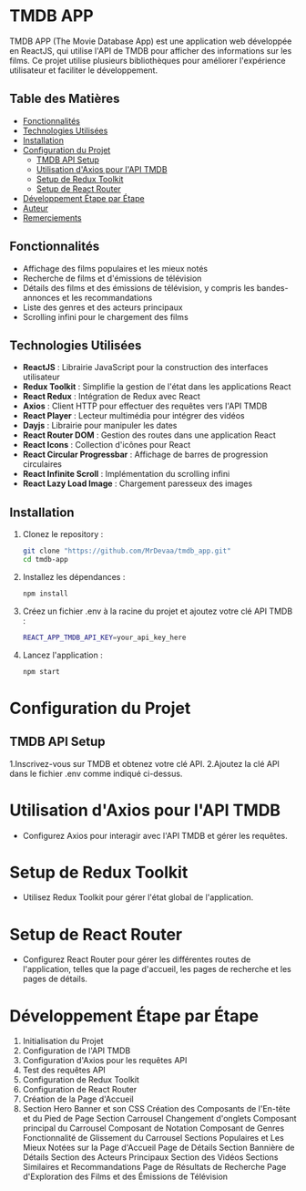 # TMDB APP

TMDB APP (The Movie Database App) est une application web développée en ReactJS, qui utilise l'API de TMDB pour afficher des informations sur les films. Ce projet utilise plusieurs bibliothèques pour améliorer l'expérience utilisateur et faciliter le développement.

## Table des Matières

- [Fonctionnalités](#fonctionnalités)
- [Technologies Utilisées](#technologies-utilisées)
- [Installation](#installation)
- [Configuration du Projet](#configuration-du-projet)
  - [TMDB API Setup](#tmdb-api-setup)
  - [Utilisation d'Axios pour l'API TMDB](#utilisation-daxios-pour-lapi-tmdb)
  - [Setup de Redux Toolkit](#setup-de-redux-toolkit)
  - [Setup de React Router](#setup-de-react-router)
- [Développement Étape par Étape](#développement-étape-par-étape)
- [Auteur](#auteur)
- [Remerciements](#remerciements)

## Fonctionnalités

- Affichage des films populaires et les mieux notés
- Recherche de films et d'émissions de télévision
- Détails des films et des émissions de télévision, y compris les bandes-annonces et les recommandations
- Liste des genres et des acteurs principaux
- Scrolling infini pour le chargement des films

## Technologies Utilisées

- **ReactJS** : Librairie JavaScript pour la construction des interfaces utilisateur
- **Redux Toolkit** : Simplifie la gestion de l'état dans les applications React
- **React Redux** : Intégration de Redux avec React
- **Axios** : Client HTTP pour effectuer des requêtes vers l'API TMDB
- **React Player** : Lecteur multimédia pour intégrer des vidéos
- **Dayjs** : Librairie pour manipuler les dates
- **React Router DOM** : Gestion des routes dans une application React
- **React Icons** : Collection d'icônes pour React
- **React Circular Progressbar** : Affichage de barres de progression circulaires
- **React Infinite Scroll** : Implémentation du scrolling infini
- **React Lazy Load Image** : Chargement paresseux des images

## Installation

1. Clonez le repository :

   ```bash
   git clone "https://github.com/MrDevaa/tmdb_app.git"
   cd tmdb-app

2. Installez les dépendances :
    
     ```bash
   npm install

3. Créez un fichier .env à la racine du projet et ajoutez votre clé API TMDB :
    
     ```bash
   REACT_APP_TMDB_API_KEY=your_api_key_here

4. Lancez l'application :
    
     ```bash
   npm start

# Configuration du Projet
   ## TMDB API Setup
   
1.Inscrivez-vous sur TMDB et obtenez votre clé API.
2.Ajoutez la clé API dans le fichier .env comme indiqué ci-dessus.

# Utilisation d'Axios pour l'API TMDB
- Configurez Axios pour interagir avec l'API TMDB et gérer les requêtes.
# Setup de Redux Toolkit
- Utilisez Redux Toolkit pour gérer l'état global de l'application.
# Setup de React Router
- Configurez React Router pour gérer les différentes routes de l'application, telles que la page d'accueil, les pages de recherche et les pages de détails.
# Développement Étape par Étape
1. Initialisation du Projet
2. Configuration de l'API TMDB
3. Configuration d'Axios pour les requêtes API
4. Test des requêtes API
5. Configuration de Redux Toolkit
6. Configuration de React Router
7. Création de la Page d'Accueil
8. Section Hero Banner et son CSS
Création des Composants de l'En-tête et du Pied de Page
Section Carrousel
Changement d'onglets
Composant principal du Carrousel
Composant de Notation
Composant de Genres
Fonctionnalité de Glissement du Carrousel
Sections Populaires et Les Mieux Notées sur la Page d'Accueil
Page de Détails
Section Bannière de Détails
Section des Acteurs Principaux
Section des Vidéos
Sections Similaires et Recommandations
Page de Résultats de Recherche
Page d'Exploration des Films et des Émissions de Télévision
